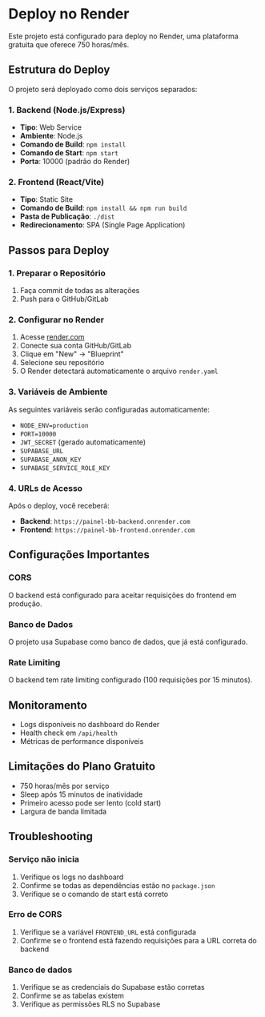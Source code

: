 # Deploy no Render

Este projeto está configurado para deploy no Render, uma plataforma gratuita que oferece 750 horas/mês.

## Estrutura do Deploy

O projeto será deployado como dois serviços separados:

### 1. Backend (Node.js/Express)
- **Tipo**: Web Service
- **Ambiente**: Node.js
- **Comando de Build**: `npm install`
- **Comando de Start**: `npm start`
- **Porta**: 10000 (padrão do Render)

### 2. Frontend (React/Vite)
- **Tipo**: Static Site
- **Comando de Build**: `npm install && npm run build`
- **Pasta de Publicação**: `./dist`
- **Redirecionamento**: SPA (Single Page Application)

## Passos para Deploy

### 1. Preparar o Repositório
1. Faça commit de todas as alterações
2. Push para o GitHub/GitLab

### 2. Configurar no Render
1. Acesse [render.com](https://render.com)
2. Conecte sua conta GitHub/GitLab
3. Clique em "New" → "Blueprint"
4. Selecione seu repositório
5. O Render detectará automaticamente o arquivo `render.yaml`

### 3. Variáveis de Ambiente
As seguintes variáveis serão configuradas automaticamente:
- `NODE_ENV=production`
- `PORT=10000`
- `JWT_SECRET` (gerado automaticamente)
- `SUPABASE_URL`
- `SUPABASE_ANON_KEY`
- `SUPABASE_SERVICE_ROLE_KEY`

### 4. URLs de Acesso
Após o deploy, você receberá:
- **Backend**: `https://painel-bb-backend.onrender.com`
- **Frontend**: `https://painel-bb-frontend.onrender.com`

## Configurações Importantes

### CORS
O backend está configurado para aceitar requisições do frontend em produção.

### Banco de Dados
O projeto usa Supabase como banco de dados, que já está configurado.

### Rate Limiting
O backend tem rate limiting configurado (100 requisições por 15 minutos).

## Monitoramento

- Logs disponíveis no dashboard do Render
- Health check em `/api/health`
- Métricas de performance disponíveis

## Limitações do Plano Gratuito

- 750 horas/mês por serviço
- Sleep após 15 minutos de inatividade
- Primeiro acesso pode ser lento (cold start)
- Largura de banda limitada

## Troubleshooting

### Serviço não inicia
1. Verifique os logs no dashboard
2. Confirme se todas as dependências estão no `package.json`
3. Verifique se o comando de start está correto

### Erro de CORS
1. Verifique se a variável `FRONTEND_URL` está configurada
2. Confirme se o frontend está fazendo requisições para a URL correta do backend

### Banco de dados
1. Verifique se as credenciais do Supabase estão corretas
2. Confirme se as tabelas existem
3. Verifique as permissões RLS no Supabase
